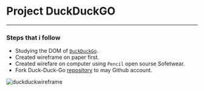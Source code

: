 # Project DuckDuckGO
****
### Steps that i follow

* Studying the DOM of [`DuckDuckGo`](https://duckduckgo.com/).
* Created wireframe on paper first.
* Created wirefare on computer using `Pencil` open sourse Sofetwear.
* Fork Duck-Duck-Go [repository]() to may Github account.

![duckduckwireframe](https://user-images.githubusercontent.com/59531766/73141787-61471600-4088-11ea-986d-b4b0978eb682.png)
